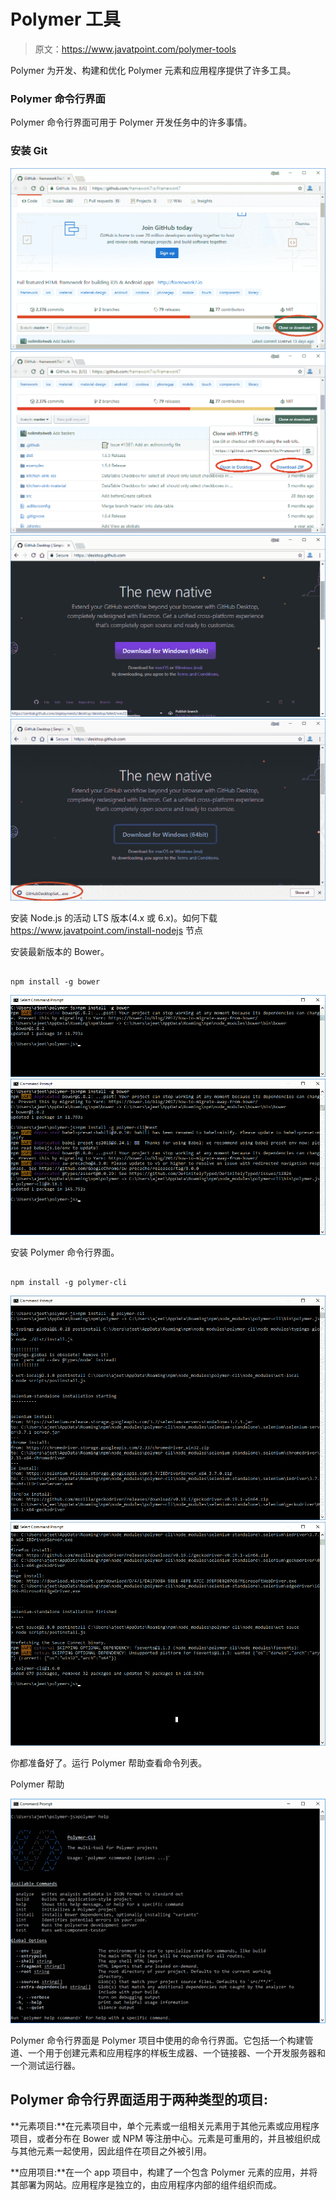 # Polymer 工具

> 原文：<https://www.javatpoint.com/polymer-tools>

Polymer 为开发、构建和优化 Polymer 元素和应用程序提供了许多工具。

### Polymer 命令行界面

Polymer 命令行界面可用于 Polymer 开发任务中的许多事情。

### 安装 Git

![Polymer Install Git](img/2f696b44e6a3a2c705e1dc9e56c4a915.png) ![Polymer Install Git](img/406900f5508507272f1d7b2d961e2443.png) ![Polymer Install Git](img/82af908dbaddb0284d60d2b4d3347cbd.png) ![Polymer Install Git](img/cba1d6899ec22c62e7c7328b549da97d.png)

安装 Node.js 的活动 LTS 版本(4.x 或 6.x)。如何下载 https://www.javatpoint.com/install-nodejs 节点

安装最新版本的 Bower。

```

npm install -g bower

```

![Polymer Install g bower](img/aefb295819f1e5c608eb9497524c7a33.png) ![Polymer Install g bower](img/5f74f64193f842c6923484a92b066837.png)

安装 Polymer 命令行界面。

```

npm install -g polymer-cli

```

![Polymer cli](img/23b1ec3e72db715daa9f826ad95591ac.png) ![Polymer cli](img/d8e7727c3f72b165a96f372e6ae911c5.png)

你都准备好了。运行 Polymer 帮助查看命令列表。

Polymer 帮助

![Polymer Tools](img/a89ab96eb02036709cde13b111e49b5c.png)

Polymer 命令行界面是 Polymer 项目中使用的命令行界面。它包括一个构建管道、一个用于创建元素和应用程序的样板生成器、一个链接器、一个开发服务器和一个测试运行器。

## Polymer 命令行界面适用于两种类型的项目:

**元素项目:**在元素项目中，单个元素或一组相关元素用于其他元素或应用程序项目，或者分布在 Bower 或 NPM 等注册中心。元素是可重用的，并且被组织成与其他元素一起使用，因此组件在项目之外被引用。

**应用项目:**在一个 app 项目中，构建了一个包含 Polymer 元素的应用，并将其部署为网站。应用程序是独立的，由应用程序内部的组件组织而成。